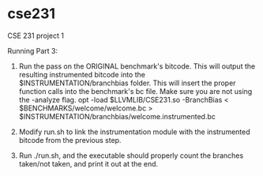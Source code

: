 cse231
======

CSE 231 project 1

Running Part 3:

1) Run the pass on the ORIGINAL benchmark's bitcode. This will output the resulting instrumented bitcode into 
the $INSTRUMENTATION/branchbias folder. This will insert the proper function calls into the benchmark's bc file. Make
sure you are not using the -analyze flag.
opt -load $LLVMLIB/CSE231.so -BranchBias < $BENCHMARKS/welcome/welcome.bc > $INSTRUMENTATION/branchbias/welcome.instrumented.bc

2) Modify run.sh to link the instrumentation module with the instrumented bitcode from the previous step.

3) Run ./run.sh, and the executable should properly count the branches taken/not taken, and print it out at the end.
